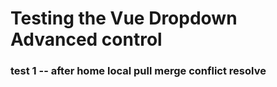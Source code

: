 # Testing the Vue Dropdown Advanced control

### test 1 -- after home local pull merge conflict resolve
